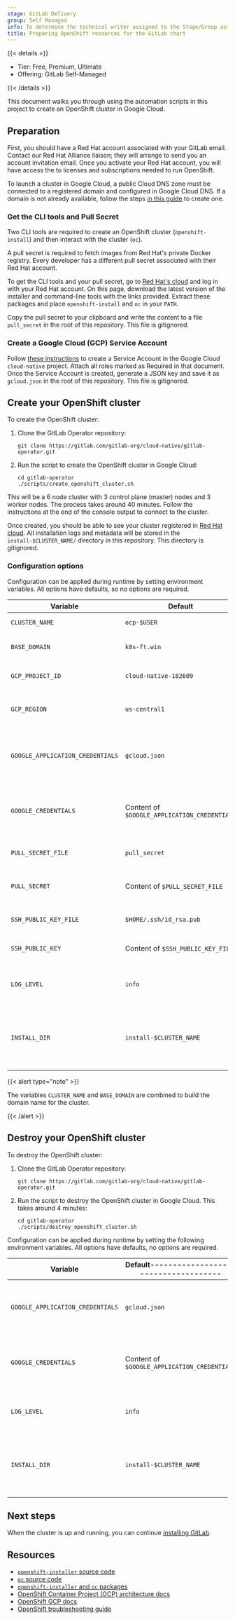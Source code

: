 ```yaml
---
stage: GitLab Delivery
group: Self Managed
info: To determine the technical writer assigned to the Stage/Group associated with this page, see https://handbook.gitlab.com/handbook/product/ux/technical-writing/#assignments
title: Preparing OpenShift resources for the GitLab chart
---
```


{{< details >}}

- Tier: Free, Premium, Ultimate
- Offering: GitLab Self-Managed

{{< /details >}}

This document walks you through using the automation scripts in this project to create an OpenShift cluster in Google Cloud.

## Preparation

First, you should have a Red Hat account associated with your GitLab email.
Contact our Red Hat Alliance liaison; they will arrange to send you an account invitation email. Once you activate your Red Hat account, you will have access the to licenses and subscriptions needed to run OpenShift.

To launch a cluster in Google Cloud, a public Cloud DNS zone must be connected to a registered domain and configured in Google Cloud DNS. If a domain is not already available, follow the steps [in this guide](https://github.com/openshift/installer/blob/master/docs/user/gcp/dns.md) to create one.

### Get the CLI tools and Pull Secret

Two CLI tools are required to create an OpenShift cluster (`openshift-install`) and then interact with the cluster (`oc`).

A pull secret is required to fetch images from Red Hat's private Docker registry.
Every developer has a different pull secret associated with their Red Hat account.

To get the CLI tools and your pull secret, go to [Red Hat's cloud](https://cloud.redhat.com/openshift/install/gcp/installer-provisioned) and log in with your Red Hat account.
On this page, download the latest version of the installer and command-line tools with the links provided. Extract these packages and place `openshift-install` and `oc` in your `PATH`.

Copy the pull secret to your clipboard and write the content to a file `pull_secret` in the root of this repository. This file is gitignored.

### Create a Google Cloud (GCP) Service Account

Follow [these instructions](https://docs.openshift.com/container-platform/4.9/installing/installing_gcp/installing-gcp-account.html#installation-gcp-service-account_installing-gcp-account) to create a Service Account in the Google Cloud `cloud-native` project. Attach all roles marked as Required in that document.
Once the Service Account is created, generate a JSON key and save it as `gcloud.json` in the root of this repository. This file is gitignored.

## Create your OpenShift cluster

To create the OpenShift cluster:

1. Clone the GitLab Operator repository:

   ```shell
   git clone https://gitlab.com/gitlab-org/cloud-native/gitlab-operator.git
   ```

1. Run the script to create the OpenShift cluster in Google Cloud:

   ```shell
   cd gitlab-operator
   ./scripts/create_openshift_cluster.sh
   ```

This will be a 6 node cluster with 3 control plane (master) nodes and 3 worker nodes.
The process takes around 40 minutes. Follow the instructions at the end of the
console output to connect to the cluster.

Once created, you should be able to see your cluster registered in
[Red Hat cloud](https://cloud.redhat.com/openshift/). All installation logs and
metadata will be stored in the `install-$CLUSTER_NAME/` directory in this repository.
This directory is gitignored.

### Configuration options

Configuration can be applied during runtime by setting environment variables.
All options have defaults, so no options are required.

| Variable                         | Default                                      | Description |
|----------------------------------|----------------------------------------------|-------------|
| `CLUSTER_NAME`                   | `ocp-$USER`                                  | Name of cluster |
| `BASE_DOMAIN`                    | `k8s-ft.win`                                 | Root domain for cluster |
| `GCP_PROJECT_ID`                 | `cloud-native-182609`                        | Google Cloud project ID |
| `GCP_REGION`                     | `us-central1`                                | Google Cloud region for cluster |
| `GOOGLE_APPLICATION_CREDENTIALS` | `gcloud.json`                                | Path to Google Cloud service account JSON file |
| `GOOGLE_CREDENTIALS`             | Content of `$GOOGLE_APPLICATION_CREDENTIALS` | Content of Google Cloud service account JSON file |
| `PULL_SECRET_FILE`               | `pull_secret`                                | Path to Red Hat pull secret file |
| `PULL_SECRET`                    | Content of `$PULL_SECRET_FILE`               | Content of Red Hat pull secret file |
| `SSH_PUBLIC_KEY_FILE`            | `$HOME/.ssh/id_rsa.pub`                      | Path to SSH public key file |
| `SSH_PUBLIC_KEY`                 | Content of `$SSH_PUBLIC_KEY_FILE`            | Content of SSH public key file |
| `LOG_LEVEL`                      | `info`                                       | Verbosity of `openshift-install` output |
| `INSTALL_DIR`                    | `install-$CLUSTER_NAME`                      | Directory for install assets, useful for launching multiple clusters |

{{< alert type="note" >}}

The variables `CLUSTER_NAME` and `BASE_DOMAIN` are combined to build the domain name for the cluster.

{{< /alert >}}

## Destroy your OpenShift cluster

To destroy the OpenShift cluster:

1. Clone the GitLab Operator repository:

   ```shell
   git clone https://gitlab.com/gitlab-org/cloud-native/gitlab-operator.git
   ```

1. Run the script to destroy the OpenShift cluster in Google Cloud. This takes
   around 4 minutes:

   ```shell
   cd gitlab-operator
   ./scripts/destroy_openshift_cluster.sh
   ```

Configuration can be applied during runtime by setting the following environment
variables. All options have defaults, no options are required.

| Variable                         | Default------------------------------------- | Description |
|----------------------------------|----------------------------------------------|-------------|
| `GOOGLE_APPLICATION_CREDENTIALS` | `gcloud.json`                                | Path to Google Cloud service account JSON file |
| `GOOGLE_CREDENTIALS`             | Content of `$GOOGLE_APPLICATION_CREDENTIALS` | Content of Google Cloud service account JSON file |
| `LOG_LEVEL`                      | `info`                                       | Verbosity of `openshift-install` output |
| `INSTALL_DIR`                    | `install-$CLUSTER_NAME`                      | Directory for install assets, useful for launching multiple clusters |

## Next steps

When the cluster is up and running, you can continue [installing GitLab](https://docs.gitlab.com/operator/).

## Resources

- [`openshift-installer` source code](https://github.com/openshift/installer)
- [`oc` source code](https://github.com/openshift/oc)
- [`openshift-installer` and `oc` packages](https://mirror.openshift.com/pub/openshift-v4/clients/ocp/)
- [OpenShift Container Project (OCP) architecture docs](https://access.redhat.com/documentation/en-us/openshift_container_platform/4.9/html/architecture/architecture)
- [OpenShift GCP docs](https://docs.openshift.com/container-platform/4.9/installing/installing_gcp/installing-gcp-account.html)
- [OpenShift troubleshooting guide](https://docs.openshift.com/container-platform/4.9/support/troubleshooting/troubleshooting-installations.html)
